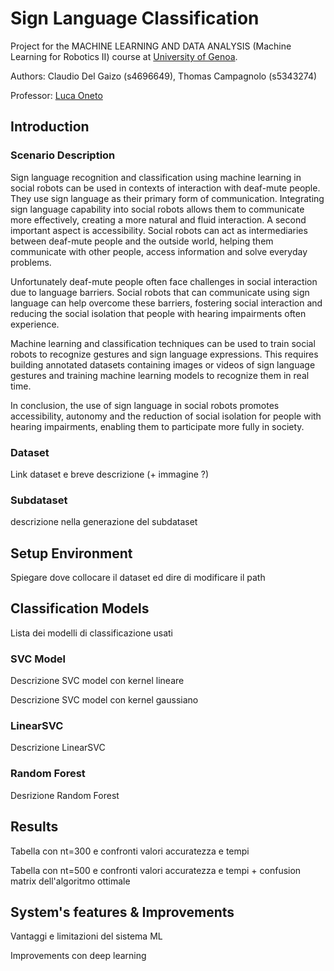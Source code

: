 Sign Language Classification
==============================

Project for the MACHINE LEARNING AND DATA ANALYSIS (Machine Learning for Robotics II) course at [University of Genoa](https://unige.it//).

Authors: Claudio Del Gaizo (s4696649), Thomas Campagnolo (s5343274)

Professor: [Luca Oneto](luca.oneto@unige.it) 

Introduction
-----------------

### Scenario Description

Sign language recognition and classification using machine learning in social robots can be used in contexts of interaction with deaf-mute people. They use sign language as their primary form of communication. Integrating sign language capability into social robots allows them to communicate more effectively, creating a more natural and fluid interaction. A second important aspect is accessibility. Social robots can act as intermediaries between deaf-mute people and the outside world, helping them communicate with other people, access information and solve everyday problems.

Unfortunately deaf-mute people often face challenges in social interaction due to language barriers. Social robots that can communicate using sign language can help overcome these barriers, fostering social interaction and reducing the social isolation that people with hearing impairments often experience.

Machine learning and classification techniques can be used to train social robots to recognize gestures and sign language expressions. This requires building annotated datasets containing images or videos of sign language gestures and training machine learning models to recognize them in real time.

In conclusion, the use of sign language in social robots promotes accessibility, autonomy and the reduction of social isolation for people with hearing impairments, enabling them to participate more fully in society.

### Dataset

Link dataset e breve descrizione (+ immagine ?)

### Subdataset

descrizione nella generazione del subdataset

Setup Environment
--------------------

Spiegare dove collocare il dataset ed dire di modificare il path

Classification Models
-----------------

Lista dei modelli di classificazione usati

### SVC Model

Descrizione SVC model con kernel lineare

Descrizione SVC model con kernel gaussiano

### LinearSVC

Descrizione LinearSVC

### Random Forest

Desrizione Random Forest

Results
------------------------------

Tabella con nt=300 e confronti valori accuratezza e tempi

Tabella con nt=500 e confronti valori accuratezza e tempi + confusion matrix dell'algoritmo ottimale


System's features & Improvements
------------------
Vantaggi e limitazioni del sistema ML

Improvements con deep learning 
